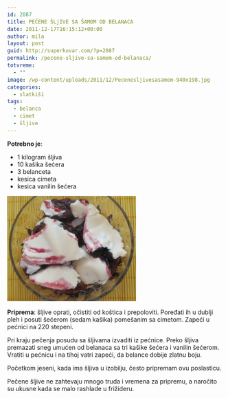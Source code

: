 ```yaml
---
id: 2087
title: PEČENE ŠLjIVE SA ŠAMOM OD BELANACA
date: 2011-12-17T16:15:12+00:00
author: mila
layout: post
guid: http://superkuvar.com/?p=2087
permalink: /pecene-sljive-sa-samom-od-belanaca/
totvreme:
  - ""
image: /wp-content/uploads/2011/12/Pecenesljivesasamom-940x198.jpg
categories:
  - slatkiši
tags:
  - belanca
  - cimet
  - šljive
---
```

**Potrebno je**:

  * 1 kilogram šljiva
  * 10 kašika šećera
  * 3 belanceta
  * kesica cimeta
  * kesica vanilin šećera

<img class="alignnone size-medium wp-image-3893" title="Pecenesljivesasamom" src="/wp-content/uploads/2011/12/Pecenesljivesasamom-e1344253870743-300x245.jpg" alt="" width="300" height="245" /> 

**Priprema**: šljive oprati, očistiti od koštica i prepoloviti. Poređati ih u dublji pleh i posuti šećerom (sedam kašika) pomešanim sa cimetom. Zapeći u pećnici na 220 stepeni.

Pri kraju pečenja posudu sa šljivama izvaditi iz pećnice. Preko šljiva premazati sneg umućen od belanaca sa tri kašike šećera i vanilin šećerom. Vratiti u pećnicu i na tihoj vatri zapeći, da belance dobije zlatnu boju.

Početkom jeseni, kada ima šljiva u izobilju, često pripremam ovu poslasticu.

Pečene šljive ne zahtevaju mnogo truda i vremena za pripremu, a naročito su ukusne kada se malo rashlade u frižideru.